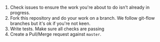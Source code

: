 1. Check issues to ensure the work you're about to do isn't already in progress.
1. Fork this repository and do your work on a branch. We follow git-flow branches but it's ok if you're not keen.
1. Write tests. Make sure all checks are passing
1. Create a Pull/Merge request against `master`.
